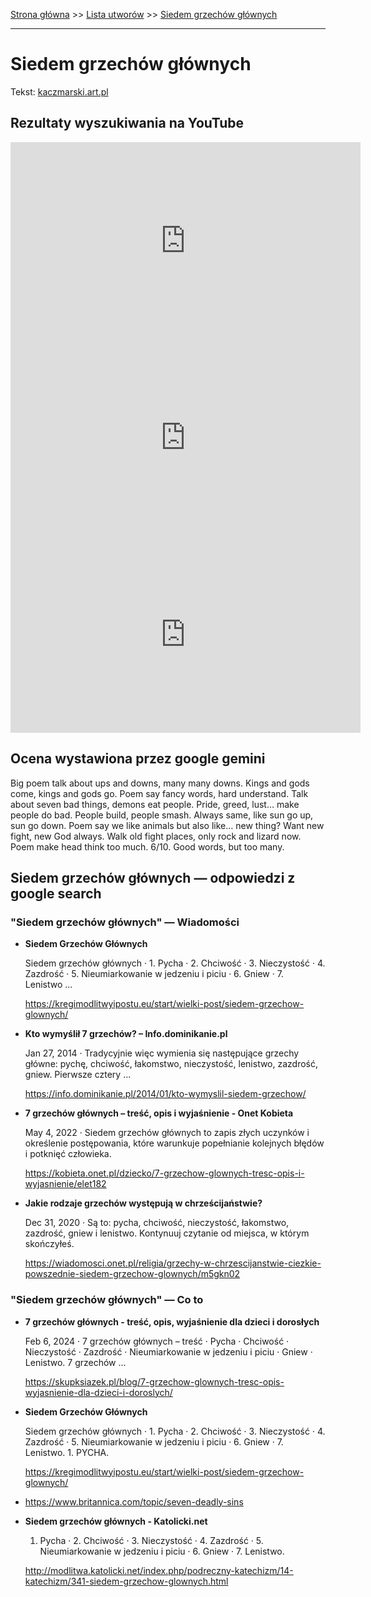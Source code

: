 [Strona główna](../index.md) >> [Lista utworów](../list.md) >> [Siedem grzechów głównych](546.md)

---

# Siedem grzechów głównych

Tekst: [kaczmarski.art.pl](https://www.kaczmarski.art.pl/tworczosc/wiersze/siedem-grzechow-glownych/)

## Rezultaty wyszukiwania na YouTube

<iframe width="560" height="315" src="https://www.youtube.com/embed/GQGymatU9Ww?si=IdontcarewhotheIRSsendsImnotpayingtaxes" title="YouTube video player" frameborder="0" allow="accelerometer; autoplay; clipboard-write; encrypted-media; gyroscope; picture-in-picture; web-share" referrerpolicy="strict-origin-when-cross-origin" allowfullscreen></iframe>

<iframe width="560" height="315" src="https://www.youtube.com/embed/Ve6gO6CukGU?si=IdontcarewhotheIRSsendsImnotpayingtaxes" title="YouTube video player" frameborder="0" allow="accelerometer; autoplay; clipboard-write; encrypted-media; gyroscope; picture-in-picture; web-share" referrerpolicy="strict-origin-when-cross-origin" allowfullscreen></iframe>

<iframe width="560" height="315" src="https://www.youtube.com/embed/8JFJapTbc-E?si=IdontcarewhotheIRSsendsImnotpayingtaxes" title="YouTube video player" frameborder="0" allow="accelerometer; autoplay; clipboard-write; encrypted-media; gyroscope; picture-in-picture; web-share" referrerpolicy="strict-origin-when-cross-origin" allowfullscreen></iframe>

## Ocena wystawiona przez google gemini

Big poem talk about ups and downs, many many downs. Kings and gods come, kings and gods go. Poem say fancy words, hard understand. Talk about seven bad things, demons eat people. Pride, greed, lust… make people do bad. People build, people smash. Always same, like sun go up, sun go down. Poem say we like animals but also like… new thing? Want new fight, new God always. Walk old fight places, only rock and lizard now. Poem make head think too much. 6/10. Good words, but too many.


## Siedem grzechów głównych — odpowiedzi z google search

### "Siedem grzechów głównych" — Wiadomości

- **Siedem Grzechów Głównych**

    Siedem grzechów głównych · 1. Pycha · 2. Chciwość · 3. Nieczystość · 4. Zazdrość · 5. Nieumiarkowanie w jedzeniu i piciu · 6. Gniew · 7. Lenistwo ... 

   <https://kregimodlitwyipostu.eu/start/wielki-post/siedem-grzechow-glownych/>
- **Kto wymyślił 7 grzechów? – Info.dominikanie.pl**

    Jan 27, 2014  ·  Tradycyjnie więc wymienia się następujące grzechy główne: pychę, chciwość, łakomstwo, nieczystość, lenistwo, zazdrość, gniew. Pierwsze cztery ... 

   <https://info.dominikanie.pl/2014/01/kto-wymyslil-siedem-grzechow/>
- **7 grzechów głównych – treść, opis i wyjaśnienie - Onet Kobieta**

    May 4, 2022  ·  Siedem grzechów głównych to zapis złych uczynków i określenie postępowania, które warunkuje popełnianie kolejnych błędów i potknięć człowieka. 

   <https://kobieta.onet.pl/dziecko/7-grzechow-glownych-tresc-opis-i-wyjasnienie/elet182>
- **Jakie rodzaje grzechów występują w chrześcijaństwie?**

    Dec 31, 2020  ·  Są to: pycha, chciwość, nieczystość, łakomstwo, zazdrość, gniew i lenistwo. Kontynuuj czytanie od miejsca, w którym skończyłeś. 

   <https://wiadomosci.onet.pl/religia/grzechy-w-chrzescijanstwie-ciezkie-powszednie-siedem-grzechow-glownych/m5gkn02>

### "Siedem grzechów głównych" — Co to

- **7 grzechów głównych - treść, opis, wyjaśnienie dla dzieci i dorosłych**

    Feb 6, 2024  ·  7 grzechów głównych – treść · Pycha · Chciwość · Nieczystość · Zazdrość · Nieumiarkowanie w jedzeniu i piciu · Gniew · Lenistwo. 7 grzechów ... 

   <https://skupksiazek.pl/blog/7-grzechow-glownych-tresc-opis-wyjasnienie-dla-dzieci-i-doroslych/>
- **Siedem Grzechów Głównych**

    Siedem grzechów głównych · 1. Pycha · 2. Chciwość · 3. Nieczystość · 4. Zazdrość · 5. Nieumiarkowanie w jedzeniu i piciu · 6. Gniew · 7. Lenistwo. 1. PYCHA. 

   <https://kregimodlitwyipostu.eu/start/wielki-post/siedem-grzechow-glownych/>
- <https://www.britannica.com/topic/seven-deadly-sins>
- **Siedem grzechów głównych - Katolicki.net**

    1. Pycha · 2. Chciwość · 3. Nieczystość · 4. Zazdrość · 5. Nieumiarkowanie w jedzeniu i piciu · 6. Gniew · 7. Lenistwo. 

   <http://modlitwa.katolicki.net/index.php/podreczny-katechizm/14-katechizm/341-siedem-grzechow-glownych.html>

